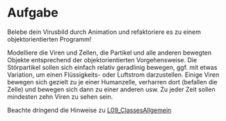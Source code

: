 # Aufgabe
Belebe dein Virusbild durch Animation und refaktoriere es zu einem objektorientierten Programm!  

Modelliere die Viren und Zellen, die Partikel und alle anderen bewegten Objekte entsprechend der objektorientierten Vorgehensweise. Die Störpartikel sollen sich einfach relativ geradlinig bewegen, ggf. mit etwas Variation, um einen Flüssigkeits- oder Luftstrom darzustellen. Einige Viren bewegen sich gezielt zu je einer Humanzelle, verharren dort (befallen die Zelle) und bewegen sich dann zu einer anderen usw. Zu jeder Zeit sollen mindesten zehn Viren zu sehen sein. 

Beachte dringend die Hinweise zu [L09_ClassesAllgemein](L09_ClassesAllgemein)